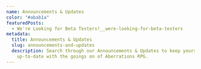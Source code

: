 ```yaml
---
name: Announcements & Updates
color: "#abab1a"
featuredPosts:
  - We're Looking for Beta Testers!__were-looking-for-beta-testers
metadata:
  title: Announcements & Updates
  slug: announcements-and-updates
  description: Search through our Announcements & Updates to keep yourself
    up-to-date with the goings on of Aberrations RPG.
---
```


